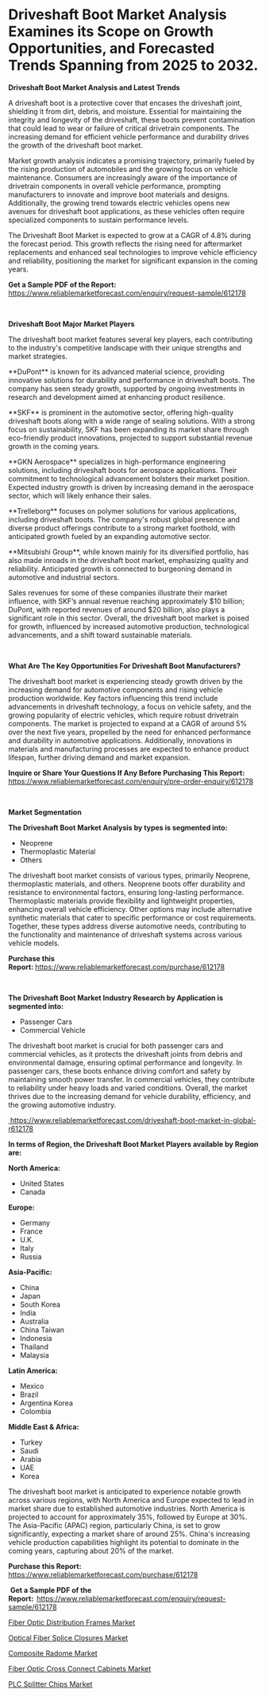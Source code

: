 <p><h1>Driveshaft Boot Market Analysis Examines its Scope on Growth Opportunities, and Forecasted Trends Spanning from 2025 to 2032.</h1></p><p><strong>Driveshaft Boot Market Analysis and Latest Trends</strong></p>
<p><p>A driveshaft boot is a protective cover that encases the driveshaft joint, shielding it from dirt, debris, and moisture. Essential for maintaining the integrity and longevity of the driveshaft, these boots prevent contamination that could lead to wear or failure of critical drivetrain components. The increasing demand for efficient vehicle performance and durability drives the growth of the driveshaft boot market.</p><p>Market growth analysis indicates a promising trajectory, primarily fueled by the rising production of automobiles and the growing focus on vehicle maintenance. Consumers are increasingly aware of the importance of drivetrain components in overall vehicle performance, prompting manufacturers to innovate and improve boot materials and designs. Additionally, the growing trend towards electric vehicles opens new avenues for driveshaft boot applications, as these vehicles often require specialized components to sustain performance levels.</p><p>The Driveshaft Boot Market is expected to grow at a CAGR of 4.8% during the forecast period. This growth reflects the rising need for aftermarket replacements and enhanced seal technologies to improve vehicle efficiency and reliability, positioning the market for significant expansion in the coming years.</p></p>
<p><strong>Get a Sample PDF of the Report:&nbsp;</strong> <a href="https://www.reliablemarketforecast.com/enquiry/request-sample/612178?utm_campaign=1885&utm_medium=2&utm_source=Github&utm_content=ia&utm_term=23032025&utm_id=driveshaft-boot">https://www.reliablemarketforecast.com/enquiry/request-sample/612178</a></p>
<p>&nbsp;</p>
<p><strong>Driveshaft Boot Major Market Players</strong></p>
<p><p>The driveshaft boot market features several key players, each contributing to the industry's competitive landscape with their unique strengths and market strategies. </p><p>**DuPont** is known for its advanced material science, providing innovative solutions for durability and performance in driveshaft boots. The company has seen steady growth, supported by ongoing investments in research and development aimed at enhancing product resilience.</p><p>**SKF** is prominent in the automotive sector, offering high-quality driveshaft boots along with a wide range of sealing solutions. With a strong focus on sustainability, SKF has been expanding its market share through eco-friendly product innovations, projected to support substantial revenue growth in the coming years.</p><p>**GKN Aerospace** specializes in high-performance engineering solutions, including driveshaft boots for aerospace applications. Their commitment to technological advancement bolsters their market position. Expected industry growth is driven by increasing demand in the aerospace sector, which will likely enhance their sales.</p><p>**Trelleborg** focuses on polymer solutions for various applications, including driveshaft boots. The company's robust global presence and diverse product offerings contribute to a strong market foothold, with anticipated growth fueled by an expanding automotive sector.</p><p>**Mitsubishi Group**, while known mainly for its diversified portfolio, has also made inroads in the driveshaft boot market, emphasizing quality and reliability. Anticipated growth is connected to burgeoning demand in automotive and industrial sectors.</p><p>Sales revenues for some of these companies illustrate their market influence, with SKF’s annual revenue reaching approximately $10 billion; DuPont, with reported revenues of around $20 billion, also plays a significant role in this sector. Overall, the driveshaft boot market is poised for growth, influenced by increased automotive production, technological advancements, and a shift toward sustainable materials.</p></p>
<p>&nbsp;</p>
<p><strong>What Are The Key Opportunities For Driveshaft Boot Manufacturers?</strong></p>
<p><p>The driveshaft boot market is experiencing steady growth driven by the increasing demand for automotive components and rising vehicle production worldwide. Key factors influencing this trend include advancements in driveshaft technology, a focus on vehicle safety, and the growing popularity of electric vehicles, which require robust drivetrain components. The market is projected to expand at a CAGR of around 5% over the next five years, propelled by the need for enhanced performance and durability in automotive applications. Additionally, innovations in materials and manufacturing processes are expected to enhance product lifespan, further driving demand and market expansion.</p></p>
<p><strong>Inquire or Share Your Questions If Any Before Purchasing This Report:</strong> <a href="https://www.reliablemarketforecast.com/enquiry/pre-order-enquiry/612178?utm_campaign=1885&utm_medium=2&utm_source=Github&utm_content=ia&utm_term=23032025&utm_id=driveshaft-boot">https://www.reliablemarketforecast.com/enquiry/pre-order-enquiry/612178</a></p>
<p>&nbsp;</p>
<p><strong>Market Segmentation</strong></p>
<p><strong>The Driveshaft Boot Market Analysis by types is segmented into:</strong></p>
<p><ul><li>Neoprene</li><li>Thermoplastic Material</li><li>Others</li></ul></p>
<p><p>The driveshaft boot market consists of various types, primarily Neoprene, thermoplastic materials, and others. Neoprene boots offer durability and resistance to environmental factors, ensuring long-lasting performance. Thermoplastic materials provide flexibility and lightweight properties, enhancing overall vehicle efficiency. Other options may include alternative synthetic materials that cater to specific performance or cost requirements. Together, these types address diverse automotive needs, contributing to the functionality and maintenance of driveshaft systems across various vehicle models.</p></p>
<p><strong>Purchase this Report:&nbsp;</strong><a href="https://www.reliablemarketforecast.com/purchase/612178?utm_campaign=1885&utm_medium=2&utm_source=Github&utm_content=ia&utm_term=23032025&utm_id=driveshaft-boot">https://www.reliablemarketforecast.com/purchase/612178</a></p>
<p>&nbsp;</p>
<p><strong>The Driveshaft Boot Market Industry Research by Application is segmented into:</strong></p>
<p><ul><li>Passenger Cars</li><li>Commercial Vehicle</li></ul></p>
<p><p>The driveshaft boot market is crucial for both passenger cars and commercial vehicles, as it protects the driveshaft joints from debris and environmental damage, ensuring optimal performance and longevity. In passenger cars, these boots enhance driving comfort and safety by maintaining smooth power transfer. In commercial vehicles, they contribute to reliability under heavy loads and varied conditions. Overall, the market thrives due to the increasing demand for vehicle durability, efficiency, and the growing automotive industry.</p></p>
<p><a href="https://www.reliablemarketforecast.com/driveshaft-boot-market-in-global-r612178?utm_campaign=1885&utm_medium=2&utm_source=Github&utm_content=ia&utm_term=23032025&utm_id=driveshaft-boot">&nbsp;https://www.reliablemarketforecast.com/driveshaft-boot-market-in-global-r612178</a></p>
<p><strong>In terms of Region, the Driveshaft Boot Market Players available by Region are:</strong></p>
<p>
    <p> <strong> North America: </strong>
        <ul>
            <li>United States</li>
            <li>Canada</li>
        </ul>
        </p> 
    <p> <strong> Europe: </strong>
        <ul>
            <li>Germany</li>
            <li>France</li>
            <li>U.K.</li>
            <li>Italy</li>
            <li>Russia</li>
        </ul>
        </p> 
    <p> <strong> Asia-Pacific: </strong>
        <ul>
            <li>China</li>
            <li>Japan</li>
            <li>South Korea</li>
            <li>India</li>
            <li>Australia</li>
            <li>China Taiwan</li>
            <li>Indonesia</li>
            <li>Thailand</li>
            <li>Malaysia</li>
        </ul>
        </p> 
    <p> <strong> Latin America: </strong>
        <ul>
            <li>Mexico</li>
            <li>Brazil</li>
            <li>Argentina Korea</li>
            <li>Colombia</li>
        </ul>
        </p> 
    <p> <strong> Middle East & Africa: </strong>
        <ul>
            <li>Turkey</li>
            <li>Saudi</li>
            <li>Arabia</li>
            <li>UAE</li>
            <li>Korea</li>
        </ul>
    </p>
    </p>
<p><p>The driveshaft boot market is anticipated to experience notable growth across various regions, with North America and Europe expected to lead in market share due to established automotive industries. North America is projected to account for approximately 35%, followed by Europe at 30%. The Asia-Pacific (APAC) region, particularly China, is set to grow significantly, expecting a market share of around 25%. China's increasing vehicle production capabilities highlight its potential to dominate in the coming years, capturing about 20% of the market.</p></p>
<p><strong>Purchase this Report: </strong><a href="https://www.reliablemarketforecast.com/purchase/612178?utm_campaign=1885&utm_medium=2&utm_source=Github&utm_content=ia&utm_term=23032025&utm_id=driveshaft-boot">https://www.reliablemarketforecast.com/purchase/612178</a></p>
<p>&nbsp;<strong>Get a Sample PDF of the Report:&nbsp;&nbsp;</strong><a href="https://www.reliablemarketforecast.com/enquiry/request-sample/612178?utm_campaign=1885&utm_medium=2&utm_source=Github&utm_content=ia&utm_term=23032025&utm_id=driveshaft-boot">https://www.reliablemarketforecast.com/enquiry/request-sample/612178</a></p>
<p><strong></strong></p>
<p><p><a href="https://github.com/melascalbirp/Market-Research-Report-List-1/blob/main/fiber-optic-distribution-frames-market.md?utm_campaign=1885&utm_medium=2&utm_source=Github&utm_content=ia&utm_term=23032025&utm_id=driveshaft-boot">Fiber Optic Distribution Frames Market</a></p><p><a href="https://github.com/guzmabugbyf1/Market-Research-Report-List-1/blob/main/optical-fiber-splice-closures-market.md?utm_campaign=1885&utm_medium=2&utm_source=Github&utm_content=ia&utm_term=23032025&utm_id=driveshaft-boot">Optical Fiber Splice Closures Market</a></p><p><a href="https://github.com/gallatannyv6/Market-Research-Report-List-1/blob/main/composite-radome-market.md?utm_campaign=1885&utm_medium=2&utm_source=Github&utm_content=ia&utm_term=23032025&utm_id=driveshaft-boot">Composite Radome Market</a></p><p><a href="https://github.com/waackheidtn5/Market-Research-Report-List-1/blob/main/fiber-optic-cross-connect-cabinets-market.md?utm_campaign=1885&utm_medium=2&utm_source=Github&utm_content=ia&utm_term=23032025&utm_id=driveshaft-boot">Fiber Optic Cross Connect Cabinets Market</a></p><p><a href="https://github.com/laroybarrize/Market-Research-Report-List-1/blob/main/plc-splitter-chips-market.md?utm_campaign=1885&utm_medium=2&utm_source=Github&utm_content=ia&utm_term=23032025&utm_id=driveshaft-boot">PLC Splitter Chips Market</a></p></p>
